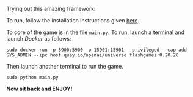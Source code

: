 Trying out this amazing framework!


To run, follow the installation instructions given [here](https://github.com/openai/universe/blob/master/README.rst#installation).

To core of the game is in the file `main.py`. To run, launch a terminal and launch *Docker* as follows:

```
sudo docker run -p 5900:5900 -p 15901:15901 --privileged --cap-add SYS_ADMIN --ipc host quay.io/openai/universe.flashgames:0.20.28

```

Then launch another terminal to run the game.  
```
sudo python main.py
```

__Now sit back and ENJOY!__
